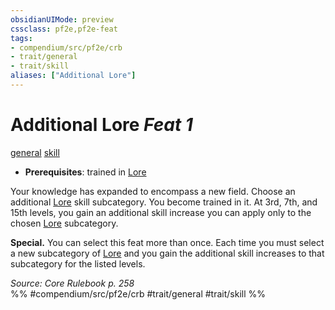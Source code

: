 ```yaml
---
obsidianUIMode: preview
cssclass: pf2e,pf2e-feat
tags:
- compendium/src/pf2e/crb
- trait/general
- trait/skill
aliases: ["Additional Lore"]
---
```

# Additional Lore  *Feat 1*  
[general](../../rules/traits/general.md)  [skill](../../rules/traits/skill.md)  

- **Prerequisites**: trained in [Lore](../skills.md#Lore)

Your knowledge has expanded to encompass a new field. Choose an additional [Lore](../skills.md#Lore) skill subcategory. You become trained in it. At 3rd, 7th, and 15th levels, you gain an additional skill increase you can apply only to the chosen [Lore](../skills.md#Lore) subcategory.

**Special.** You can select this feat more than once. Each time you must select a new subcategory of [Lore](../skills.md#Lore) and you gain the additional skill increases to that subcategory for the listed levels.

*Source: Core Rulebook p. 258*  
%% #compendium/src/pf2e/crb #trait/general #trait/skill %%